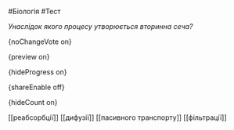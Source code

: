 #Біологія #Тест

*Унаслідок якого процесу утворюється вторинна сеча?*

{noChangeVote on}

{preview on}

{hideProgress on}

{shareEnable off}

{hideCount on}

[[реабсорбції]]
[[дифузії]]
[[пасивного транспорту]]
[[фільтрації]]
